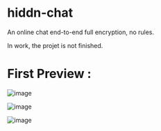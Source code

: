 # hiddn-chat
 An online chat end-to-end full encryption, no rules. 

In work, the projet is not finished.

# First Preview :
![image](https://github.com/user-attachments/assets/992e4417-b06c-4ff5-a502-80981eb7d003)

![image](https://github.com/user-attachments/assets/e4fd40b7-c21e-4deb-9615-5df273b4f3bb)

![image](https://github.com/user-attachments/assets/64ce29b7-1b35-480b-96de-d8a90e11f501)
